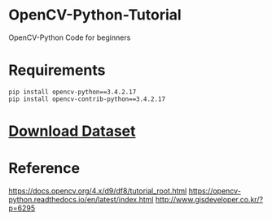 # OpenCV-Python-Tutorial
OpenCV-Python Code for beginners
# Requirements
```
pip install opencv-python==3.4.2.17
pip install opencv-contrib-python==3.4.2.17
```
# [Download Dataset](https://drive.google.com/drive/folders/1ddVGl2aGveA61nOm1C9Bhc_nNolcv7vg?usp=sharing)
# Reference
https://docs.opencv.org/4.x/d9/df8/tutorial_root.html
https://opencv-python.readthedocs.io/en/latest/index.html
http://www.gisdeveloper.co.kr/?p=6295
